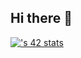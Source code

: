 ## Hi there 👋
[![<ntahadou>'s 42 stats](https://badge.mediaplus.ma/greenbinary/<ntahadou>)](https://github.com/oakoudad/badge42)
<!--
**MAROKI01/MAROKI01** is a ✨ _special_ ✨ repository because its `README.md` (this file) appears on your GitHub profile.

Here are some ideas to get you started:

- 🔭 I’m currently working on ...
- 🌱 I’m currently learning ...
- 👯 I’m looking to collaborate on ...
- 🤔 I’m looking for help with ...
- 💬 Ask me about ...
- 📫 How to reach me: ...
- 😄 Pronouns: ...
- ⚡ Fun fact: ...
-->
